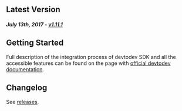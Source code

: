 Latest Version 
--------------
##### _July 13th, 2017_ - [v1.11.1](https://github.com/devtodev-analytics/unreal-sdk/releases/latest)


Getting Started
---------------
Full description of the integration process of devtodev SDK and all the accessible features can be found on the page with [official devtodev documentation](https://www.devtodev.com/help/141).

Changelog
---------
See [releases](https://github.com/devtodev-analytics/unreal-sdk/releases).

